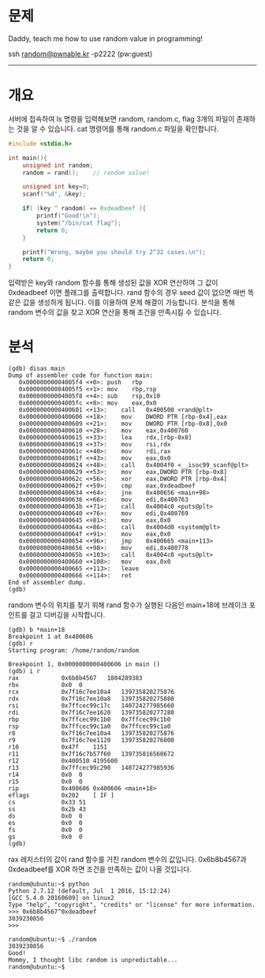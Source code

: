 # 문제
Daddy, teach me how to use random value in programming!

ssh random@pwnable.kr -p2222 (pw:guest)

---
# 개요
서버에 접속하여 ls 명령을 입력해보면 random, random.c, flag 3개의 파일이 존재하는 것을 알 수 있습니다. cat 명령어를 통해 random.c 파일을 확인합니다.  
```c
#include <stdio.h>

int main(){
	unsigned int random;
	random = rand();	// random value!

	unsigned int key=0;
	scanf("%d", &key);

	if( (key ^ random) == 0xdeadbeef ){
		printf("Good!\n");
		system("/bin/cat flag");
		return 0;
	}

	printf("Wrong, maybe you should try 2^32 cases.\n");
	return 0;
}
```
입력받은 key와 random 함수를 통해 생성된 값을 XOR 연산하여 그 값이 0xdeadbeef 이면 플래그를 출력합니다. rand 함수의 경우 seed 값이 없으면 매번 똑같은 값을 생성하게 됩니다. 이를 이용하여 문제 해결이 가능합니다. 분석을 통해 random 변수의 값을 찾고 XOR 연산을 통해 조건을 만족시킬 수 있습니다.  

# 분석
```
(gdb) disas main
Dump of assembler code for function main:
   0x00000000004005f4 <+0>:	push   rbp
   0x00000000004005f5 <+1>:	mov    rbp,rsp
   0x00000000004005f8 <+4>:	sub    rsp,0x10
   0x00000000004005fc <+8>:	mov    eax,0x0
   0x0000000000400601 <+13>:	call   0x400500 <rand@plt>
   0x0000000000400606 <+18>:	mov    DWORD PTR [rbp-0x4],eax
   0x0000000000400609 <+21>:	mov    DWORD PTR [rbp-0x8],0x0
   0x0000000000400610 <+28>:	mov    eax,0x400760
   0x0000000000400615 <+33>:	lea    rdx,[rbp-0x8]
   0x0000000000400619 <+37>:	mov    rsi,rdx
   0x000000000040061c <+40>:	mov    rdi,rax
   0x000000000040061f <+43>:	mov    eax,0x0
   0x0000000000400624 <+48>:	call   0x4004f0 <__isoc99_scanf@plt>
   0x0000000000400629 <+53>:	mov    eax,DWORD PTR [rbp-0x8]
   0x000000000040062c <+56>:	xor    eax,DWORD PTR [rbp-0x4]
   0x000000000040062f <+59>:	cmp    eax,0xdeadbeef
   0x0000000000400634 <+64>:	jne    0x400656 <main+98>
   0x0000000000400636 <+66>:	mov    edi,0x400763
   0x000000000040063b <+71>:	call   0x4004c0 <puts@plt>
   0x0000000000400640 <+76>:	mov    edi,0x400769
   0x0000000000400645 <+81>:	mov    eax,0x0
   0x000000000040064a <+86>:	call   0x4004d0 <system@plt>
   0x000000000040064f <+91>:	mov    eax,0x0
   0x0000000000400654 <+96>:	jmp    0x400665 <main+113>
   0x0000000000400656 <+98>:	mov    edi,0x400778
   0x000000000040065b <+103>:	call   0x4004c0 <puts@plt>
   0x0000000000400660 <+108>:	mov    eax,0x0
   0x0000000000400665 <+113>:	leave  
   0x0000000000400666 <+114>:	ret    
End of assembler dump.
(gdb)
```
random 변수의 위치를 찾기 위해 rand 함수가 실행된 다음인 main+18에 브레이크 포인트를 걸고 디버깅을 시작합니다.
```
(gdb) b *main+18
Breakpoint 1 at 0x400606
(gdb) r
Starting program: /home/random/random

Breakpoint 1, 0x0000000000400606 in main ()
(gdb) i r
rax            0x6b8b4567	1804289383
rbx            0x0	0
rcx            0x7f16c7ee10a4	139735820275876
rdx            0x7f16c7ee10a8	139735820275880
rsi            0x7ffcec99c17c	140724277985660
rdi            0x7f16c7ee1620	139735820277280
rbp            0x7ffcec99c1b0	0x7ffcec99c1b0
rsp            0x7ffcec99c1a0	0x7ffcec99c1a0
r8             0x7f16c7ee10a4	139735820275876
r9             0x7f16c7ee1120	139735820276000
r10            0x47f	1151
r11            0x7f16c7b57f60	139735816568672
r12            0x400510	4195600
r13            0x7ffcec99c290	140724277985936
r14            0x0	0
r15            0x0	0
rip            0x400606	0x400606 <main+18>
eflags         0x202	[ IF ]
cs             0x33	51
ss             0x2b	43
ds             0x0	0
es             0x0	0
fs             0x0	0
gs             0x0	0
(gdb)
```
rax 레지스터의 값이 rand 함수를 거친 random 변수의 값입니다.
0x6b8b4567과 0xdeadbeef를 XOR 하면 조건을 만족하는 값이 나올 것입니다.
```
random@ubuntu:~$ python
Python 2.7.12 (default, Jul  1 2016, 15:12:24)
[GCC 5.4.0 20160609] on linux2
Type "help", "copyright", "credits" or "license" for more information.
>>> 0x6b8b4567^0xdeadbeef
3039230856
>>>
```
```
random@ubuntu:~$ ./random
3039230856
Good!
Mommy, I thought libc random is unpredictable...
random@ubuntu:~$ 
```
